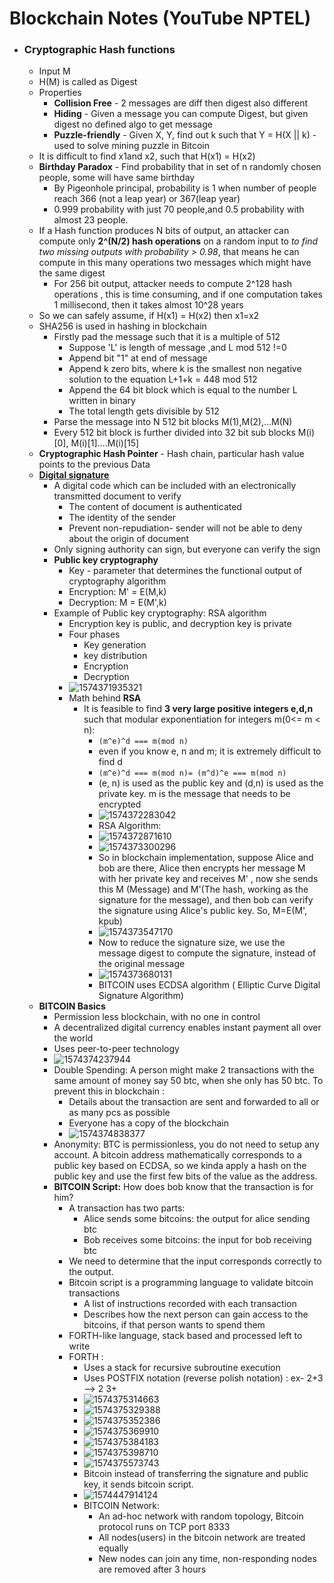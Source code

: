 #  Blockchain Notes (YouTube NPTEL)

- ### Cryptographic Hash functions

  - Input M
  - H(M) is called as Digest
  - Properties
    - **Collision Free** - 2 messages are diff then digest also different
    - **Hiding** - Given a message you can compute Digest, but given digest no defined algo to get message
    - **Puzzle-friendly** - Given X, Y, find out k such that Y = H(X || k) - used to solve mining puzzle in Bitcoin
  - It is difficult to find x1and x2, such that H(x1) = H(x2)
  - **Birthday Paradox** - Find probability that in set of n randomly chosen people, some will have same birthday
    - By Pigeonhole principal, probability is 1 when number of people reach 366 (not a leap year) or 367(leap year)
    - 0.999 probability with just 70 people,and 0.5 probability with almost 23 people.
  - If a Hash function produces N bits of output, an attacker can compute only **2^(N/2) hash operations** on a random input to *to find two missing outputs with probability > 0.98*, that means he can compute in this many operations two messages which might have the same digest
    - For 256 bit output, attacker needs to compute 2^128 hash operations , this is time consuming, and if one computation takes 1 millisecond, then it takes almost 10^28 years
  - So we can safely assume, if H(x1) = H(x2) then x1=x2
  - SHA256 is used in hashing in blockchain
    - Firstly pad the message such that it is a multiple of 512
      - Suppose 'L' is length of message ,and L mod 512 !=0
      - Append bit "1" at end of message
      - Append k zero bits, where k is the smallest non negative solution to the equation L+1+k = 448 mod 512
      - Append the 64 bit block which is equal to the number L written in binary
      - The total length gets divisible by 512
    - Parse the message into N 512 bit blocks M(1),M(2),...M(N)
    - Every 512 bit block is further divided into 32 bit sub blocks M(i)[0], M(i)[1]....M(i)[15]
  - **Cryptographic Hash Pointer** - Hash chain, particular hash value points to the previous Data
  - **<u>Digital signature</u>** 
    - A digital code which can be included with an electronically transmitted document to verify 
      - The content  of document is authenticated
      - The identity of the sender
      - Prevent non-repudiation- sender will not be able to deny  about the origin of document
    - Only signing authority can sign, but everyone can verify the sign
    - **Public key cryptography**
      - Key - parameter that determines the functional output of cryptography algorithm
      - Encryption: M' = E(M,k)
      - Decryption: M = E(M',k) 
    - Example of Public key cryptography: RSA algorithm
      - Encryption key is public, and decryption key is private
      - Four phases
        - Key generation
        - key distribution
        - Encryption
        - Decryption
      - ![1574371935321](./assets/1574371935321.png)
      - Math behind **RSA**
        - It is feasible to find **3 very large positive integers e,d,n** such that modular exponentiation for integers m(0<= m < n):
          - `(m^e)^d === m(mod n) `
          - even if you know e, n and m; it is extremely difficult to find d
          - `(m^e)^d === m(mod n)= (m^d)^e === m(mod n)`
          - (e, n) is used as the public key and (d,n) is used as the private key. m is the message that needs to be encrypted
          - ![1574372283042](./assets/1574372283042.png)
          -  RSA Algorithm:
          - ![1574372871610](./assets/1574372871610.png)
          - ![1574373300296](./assets/1574373300296.png)
          - So in blockchain implementation, suppose Alice and bob are there, Alice then encrypts her message M with her private key and receives M' , now she sends this M (Message) and M'(The hash, working as the signature for the message), and then bob can verify the signature using Alice's public key. So, M=E(M', kpub)
          - ![1574373547170](./assets/1574373547170.png)
          - Now to reduce the signature size, we use the message digest to compute the signature, instead of the original message
          - ![1574373680131](./assets/1574373680131.png)
          - BITCOIN uses ECDSA algorithm ( Elliptic Curve Digital Signature Algorithm)
  - **BITCOIN Basics**
    - Permission less blockchain, with no one in control
    - A decentralized digital currency enables instant payment all over the world
    - Uses peer-to-peer technology
    - ![1574374237944](./assets/1574374237944.png)
    - Double Spending: A person might make 2 transactions with the same amount of money say 50 btc, when she only has 50 btc. To prevent this in blockchain :
      - Details about the transaction are sent and forwarded to all or as many pcs as possible
      - Everyone has a copy of the blockchain
      - ![1574374838377](./assets/1574374838377.png)
    - Anonymity: BTC is permissionless, you do not need to setup any account. A bitcoin address mathematically corresponds to a public key based on ECDSA, so we kinda apply a hash on the public key and use the first few bits of the value as the address.
    - **BITCOIN Script:** How does bob know that the transaction is for him? 
      - A transaction has two parts:
        - Alice sends some bitcoins: the output for alice sending btc
        - Bob receives some bitcoins: the input for bob receiving btc
      - We need to determine that the input corresponds correctly to the output.
      - Bitcoin script is a programming language to validate bitcoin transactions
        - A list of instructions recorded with each transaction
        - Describes how the next person can gain access to the bitcoins, if that person wants to spend them
      - FORTH-like language, stack based and processed left to write
      - FORTH :
        - Uses a stack for recursive subroutine execution
        - Uses POSTFIX notation (reverse polish notation) : ex- 2+3 --> 2 3+
        - ![1574375314663](./assets/1574375314663.png)
        - ![1574375329388](./assets/1574375329388.png)
        - ![1574375352386](./assets/1574375352386.png)
        - ![1574375369910](./assets/1574375369910.png)
        - ![1574375384183](./assets/1574375384183.png)
        - ![1574375398710](./assets/1574375398710.png)
        - ![1574375573743](./assets/1574375573743.png)
        - Bitcoin instead of transferring the signature and public key, it sends bitcoin script.
        - ![1574447914124](./assets/1574447914124.png)
        - BITCOIN Network: 
          - An ad-hoc network with random topology, Bitcoin protocol runs on TCP port 8333
          - All nodes(users) in the bitcoin network are treated equally
          - New nodes can join any time, non-responding nodes are removed after 3 hours

 